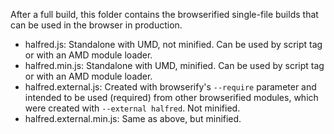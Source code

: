 After a full build, this folder contains the browserified single-file builds that can be used in the browser in production.

* halfred.js: Standalone with UMD, not minified. Can be used by script tag or with an AMD module loader.
* halfred.min.js: Standalone with UMD, minified. Can be used by script tag or with an AMD module loader.
* halfred.external.js: Created with browserify's `--require` parameter and intended to be used (required) from other browserified modules, which were created with `--external halfred`. Not minified.
* halfred.external.min.js: Same as above, but minified.
